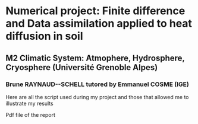 
# Numerical project: Finite difference and Data assimilation applied to heat diffusion in soil
## M2 Climatic System: Atmophere, Hydrosphere, Cryosphere (Université Grenoble Alpes)
### Brune RAYNAUD--SCHELL tutored by Emmanuel COSME (IGE)

Here are all the script used during my project and those that allowed me to illustrate my results 

Pdf file of the report 

